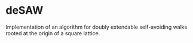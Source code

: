 # deSAW
Implementation of an algorithm for doubly extendable self-avoiding walks rooted at the origin of a square lattice.
